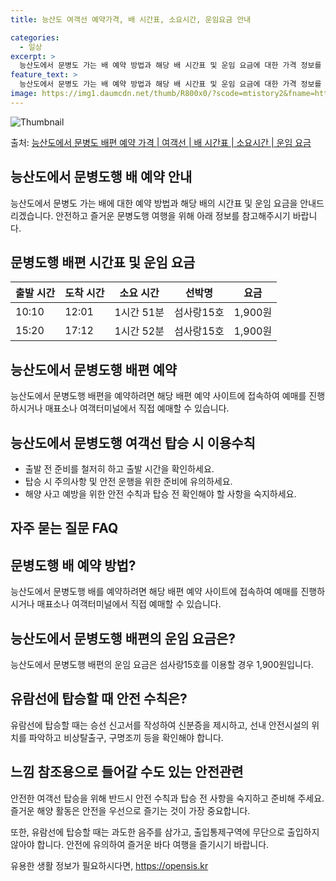 ```yaml
---
title: 능산도 여객선 예약가격, 배 시간표, 소요시간, 운임요금 안내

categories:
  - 일상
excerpt: >
  능산도에서 문병도 가는 배 예약 방법과 해당 배 시간표 및 운임 요금에 대한 가격 정보를 안내 드리겠습니다. 안전하고 재밋는 문병도행 여행을 위해 아래 정보 참고하시기 바랍니다. 문병도행 배편 예약하기 👈 클릭능산도에서 문병도행 배 시간표출발 시간도착 시간소요 시간선박명요금10:1012:011시간 51분섬사랑15호1,900원15:2017:121시간 52분섬사랑15호1,900원문병도행 배편 예약하기 👈 클릭능산도에서 문병도행 여객선 탑승 시 이용수칙여객선 탑승 전 반드시 숙지해야 할 중요한 수칙들이 있습니다. 1. 출발 전 준비 능산도에서 문병도행 배 출항시간을 확인하고 출발 전 준비를 철저히 합니다. 선박이 출항할 시간이 가까울수록 혼잡할 수 있으므로 출발 전 충분한 시간을 확보하는 것이 중요합니다. 2..
feature_text: >
  능산도에서 문병도 가는 배 예약 방법과 해당 배 시간표 및 운임 요금에 대한 가격 정보를 안내 드리겠습니다. 안전하고 재밋는 문병도행 여행을 위해 아래 정보 참고하시기 바랍니다. 문병도행 배편 예약하기 👈 클릭능산도에서 문병도행 배 시간표출발 시간도착 시간소요 시간선박명요금10:1012:011시간 51분섬사랑15호1,900원15:2017:121시간 52분섬사랑15호1,900원문병도행 배편 예약하기 👈 클릭능산도에서 문병도행 여객선 탑승 시 이용수칙여객선 탑승 전 반드시 숙지해야 할 중요한 수칙들이 있습니다. 1. 출발 전 준비 능산도에서 문병도행 배 출항시간을 확인하고 출발 전 준비를 철저히 합니다. 선박이 출항할 시간이 가까울수록 혼잡할 수 있으므로 출발 전 충분한 시간을 확보하는 것이 중요합니다. 2..
image: https://img1.daumcdn.net/thumb/R800x0/?scode=mtistory2&fname=https%3A%2F%2Fblog.kakaocdn.net%2Fdn%2FLqXrC%2FbtsHDiYmfoE%2FkMIKsiLG6UHT7dtKVKAxok%2Fimg.webp
---
```


![Thumbnail](https://img1.daumcdn.net/thumb/R800x0/?scode=mtistory2&fname=https%3A%2F%2Fblog.kakaocdn.net%2Fdn%2FLqXrC%2FbtsHDiYmfoE%2FkMIKsiLG6UHT7dtKVKAxok%2Fimg.webp)

<p>출처: <a href="https://opensis.kr/entry/%EB%8A%A5%EC%82%B0%EB%8F%84%EC%97%90%EC%84%9C-%EB%AC%B8%EB%B3%91%EB%8F%84-%EB%B0%B0%ED%8E%B8-%EC%98%88%EC%95%BD-%EA%B0%80%EA%B2%A9-%EC%97%AC%EA%B0%9D%EC%84%A0-%EB%B0%B0-%EC%8B%9C%EA%B0%84%ED%91%9C-%EC%86%8C%EC%9A%94%EC%8B%9C%EA%B0%84-%EC%9A%B4%EC%9E%84-%EC%9A%94%EA%B8%88" rel="dofollow">능산도에서 문병도 배편 예약 가격 | 여객선 | 배 시간표 | 소요시간 | 운임 요금</a> </p>

## 능산도에서 문병도행 배 예약 안내

능산도에서 문병도 가는 배에 대한 예약 방법과 해당 배의 시간표 및 운임 요금을 안내드리겠습니다. 안전하고 즐거운 문병도행 여행을 위해 아래
정보를 참고해주시기 바랍니다.

## **문병도행 배편 시간표 및 운임 요금**

**출발 시간** | **도착 시간** | **소요 시간** | **선박명** | **요금**  
---|---|---|---|---  
10:10 | 12:01 | 1시간 51분 | 섬사랑15호 | 1,900원  
15:20 | 17:12 | 1시간 52분 | 섬사랑15호 | 1,900원  
  


## **능산도에서 문병도행 배편 예약**

능산도에서 문병도행 배편을 예약하려면 해당 배편 예약 사이트에 접속하여 예매를 진행하시거나 매표소나 여객터미널에서 직접 예매할 수 있습니다.



## **능산도에서 문병도행 여객선 탑승 시 이용수칙**

  * 출발 전 준비를 철저히 하고 출발 시간을 확인하세요.
  * 탑승 시 주의사항 및 안전 운행을 위한 준비에 유의하세요.
  * 해양 사고 예방을 위한 안전 수칙과 탑승 전 확인해야 할 사항을 숙지하세요.



## **자주 묻는 질문 FAQ**

## 문병도행 배 예약 방법?

능산도에서 문병도행 배를 예약하려면 해당 배편 예약 사이트에 접속하여 예매를 진행하시거나 매표소나 여객터미널에서 직접 예매할 수 있습니다.

## 능산도에서 문병도행 배편의 운임 요금은?

능산도에서 문병도행 배편의 운임 요금은 섬사랑15호를 이용할 경우 1,900원입니다.

## 유람선에 탑승할 때 안전 수칙은?

유람선에 탑승할 때는 승선 신고서를 작성하여 신분증을 제시하고, 선내 안전시설의 위치를 파악하고 비상탈출구, 구명조끼 등을 확인해야 합니다.

## **느낌 참조용으로 들어갈 수도 있는 안전관련**

안전한 여객선 탑승을 위해 반드시 안전 수칙과 탑승 전 사항을 숙지하고 준비해 주세요. 즐거운 해양 활동은 안전을 우선으로 즐기는 것이 가장
중요합니다.

또한, 유람선에 탑승할 때는 과도한 음주를 삼가고, 출입통제구역에 무단으로 출입하지 않아야 합니다. 안전에 유의하여 즐거운 바다 여행을
즐기시기 바랍니다.



 

유용한 생활 정보가 필요하시다면, <a href="https://opensis.kr" rel="dofollow">https://opensis.kr</a>


